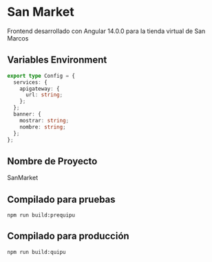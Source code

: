 # San Market

Frontend desarrollado con Angular 14.0.0 para la tienda virtual de San Marcos

## Variables Environment

```typescript
export type Config = {
  services: {
    apigateway: {
      url: string;
    };
  };
  banner: {
    mostrar: string;
    nombre: string;
  };
};
```

## Nombre de Proyecto

SanMarket

## Compilado para pruebas

```
npm run build:prequipu
```

## Compilado para producción

```
npm run build:quipu
```

